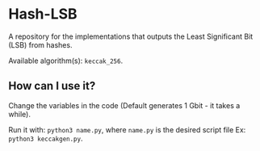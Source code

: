 # Hash-LSB

A repository for the implementations that outputs the Least Significant Bit (LSB) from hashes.

Available algorithm(s): `keccak_256`.

## How can I use it?

Change the variables in the code (Default generates 1 Gbit - it takes a while). 

Run it with: `python3 name.py`, where `name.py` is the desired script file Ex: `python3 keccakgen.py`.



